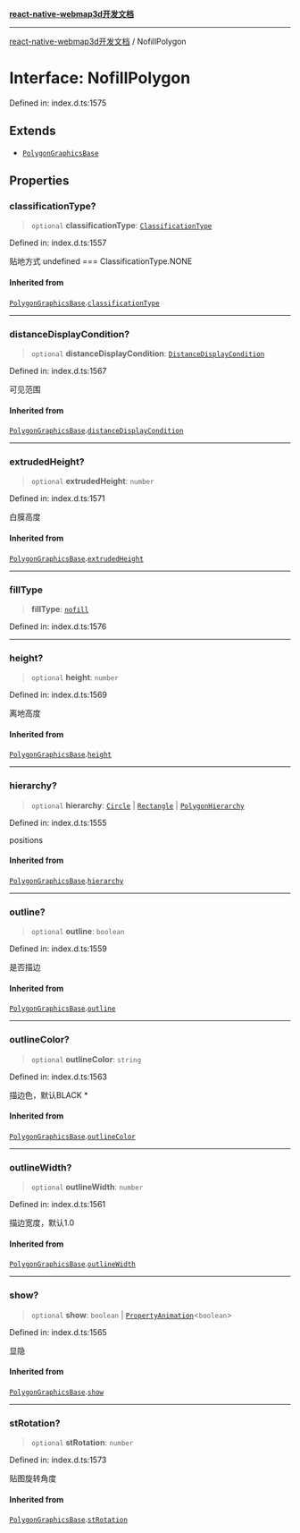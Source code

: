[**react-native-webmap3d开发文档**](../README.md)

***

[react-native-webmap3d开发文档](../globals.md) / NofillPolygon

# Interface: NofillPolygon

Defined in: index.d.ts:1575

## Extends

- [`PolygonGraphicsBase`](PolygonGraphicsBase.md)

## Properties

### classificationType?

> `optional` **classificationType**: [`ClassificationType`](../enumerations/ClassificationType.md)

Defined in: index.d.ts:1557

贴地方式 undefined === ClassificationType.NONE

#### Inherited from

[`PolygonGraphicsBase`](PolygonGraphicsBase.md).[`classificationType`](PolygonGraphicsBase.md#classificationtype)

***

### distanceDisplayCondition?

> `optional` **distanceDisplayCondition**: [`DistanceDisplayCondition`](DistanceDisplayCondition.md)

Defined in: index.d.ts:1567

可见范围

#### Inherited from

[`PolygonGraphicsBase`](PolygonGraphicsBase.md).[`distanceDisplayCondition`](PolygonGraphicsBase.md#distancedisplaycondition)

***

### extrudedHeight?

> `optional` **extrudedHeight**: `number`

Defined in: index.d.ts:1571

白膜高度

#### Inherited from

[`PolygonGraphicsBase`](PolygonGraphicsBase.md).[`extrudedHeight`](PolygonGraphicsBase.md#extrudedheight)

***

### fillType

> **fillType**: [`nofill`](../enumerations/FillType.md#nofill)

Defined in: index.d.ts:1576

***

### height?

> `optional` **height**: `number`

Defined in: index.d.ts:1569

离地高度

#### Inherited from

[`PolygonGraphicsBase`](PolygonGraphicsBase.md).[`height`](PolygonGraphicsBase.md#height)

***

### hierarchy?

> `optional` **hierarchy**: [`Circle`](Circle.md) \| [`Rectangle`](Rectangle.md) \| [`PolygonHierarchy`](PolygonHierarchy.md)

Defined in: index.d.ts:1555

positions

#### Inherited from

[`PolygonGraphicsBase`](PolygonGraphicsBase.md).[`hierarchy`](PolygonGraphicsBase.md#hierarchy)

***

### outline?

> `optional` **outline**: `boolean`

Defined in: index.d.ts:1559

是否描边

#### Inherited from

[`PolygonGraphicsBase`](PolygonGraphicsBase.md).[`outline`](PolygonGraphicsBase.md#outline)

***

### outlineColor?

> `optional` **outlineColor**: `string`

Defined in: index.d.ts:1563

描边色，默认BLACK	*

#### Inherited from

[`PolygonGraphicsBase`](PolygonGraphicsBase.md).[`outlineColor`](PolygonGraphicsBase.md#outlinecolor)

***

### outlineWidth?

> `optional` **outlineWidth**: `number`

Defined in: index.d.ts:1561

描边宽度，默认1.0

#### Inherited from

[`PolygonGraphicsBase`](PolygonGraphicsBase.md).[`outlineWidth`](PolygonGraphicsBase.md#outlinewidth)

***

### show?

> `optional` **show**: `boolean` \| [`PropertyAnimation`](PropertyAnimation.md)\<`boolean`\>

Defined in: index.d.ts:1565

显隐

#### Inherited from

[`PolygonGraphicsBase`](PolygonGraphicsBase.md).[`show`](PolygonGraphicsBase.md#show)

***

### stRotation?

> `optional` **stRotation**: `number`

Defined in: index.d.ts:1573

贴图旋转角度

#### Inherited from

[`PolygonGraphicsBase`](PolygonGraphicsBase.md).[`stRotation`](PolygonGraphicsBase.md#strotation)
